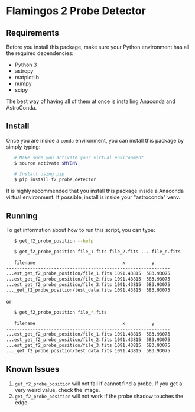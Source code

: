 # Flamingos 2 Probe Detector

## Requirements

Before you install this package, make sure your Python environment has all 
the required dependencies:

- Python 3
- astropy
- matplotlib
- numpy
- scipy

The best way of having all of them at once is installing Anaconda and 
AstroConda.

## Install

Once you are inside a `conda` environment, you can install this package by 
simply typing: 

```bash
   # Make sure you activate your virtual environment
   $ source activate $MYENV  
   
   # Install using pip
   $ pip install f2_probe_detector
```

It is highly recommended that you install this package inside a Anaconda 
virtual environment. If possible, install is inside your "astroconda" venv.

## Running

To get information about how to run this script, you can type:

```bash
   $ get_f2_probe_position --help 
```

```bash
   $ get_f2_probe_position file_1.fits file_2.fits ... file_n.fits
   
   filename                                 x          y         
--------------------------------------------------------------
...est_get_f2_probe_position/file_1.fits 1091.43815  583.93075
...est_get_f2_probe_position/file_2.fits 1091.43815  583.93075
...est_get_f2_probe_position/file_3.fits 1091.43815  583.93075
..._get_f2_probe_position/test_data.fits 1091.43815  583.93075
```

or

```bash
   $ get_f2_probe_position file_*.fits
   
   filename                                 x          y         
--------------------------------------------------------------
...est_get_f2_probe_position/file_1.fits 1091.43815  583.93075
...est_get_f2_probe_position/file_2.fits 1091.43815  583.93075
...est_get_f2_probe_position/file_3.fits 1091.43815  583.93075
..._get_f2_probe_position/test_data.fits 1091.43815  583.93075 
```

## Known Issues

1. `get_f2_probe_position` will not fail if cannot find a probe. If you get a 
  very weird value, check the image.
2. `get_f2_probe_position` will not work if the probe shadow touches the edge. 


